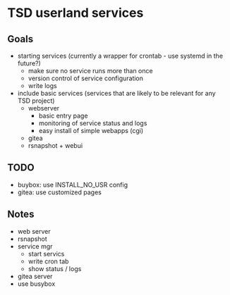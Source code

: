# TSD userland services

## Goals 
  * starting services (currently a wrapper for crontab - use systemd in the future?)
    * make sure no service runs more than once
    * version control of service configuration
    * write logs
  * include basic services (services that are likely to be relevant for any TSD project)
    * webserver
      * basic entry page 
      * monitoring of service status and logs
      * easy install of simple webapps (cgi)
    * gitea
    * rsnapshot + webui

## TODO
  * buybox: use INSTALL_NO_USR config
  * gitea: use customized pages

## Notes

  * web server
  * rsnapshot
  * service mgr
    * start servics
    * write cron tab
    * show status / logs
  * gitea server
  * use busybox